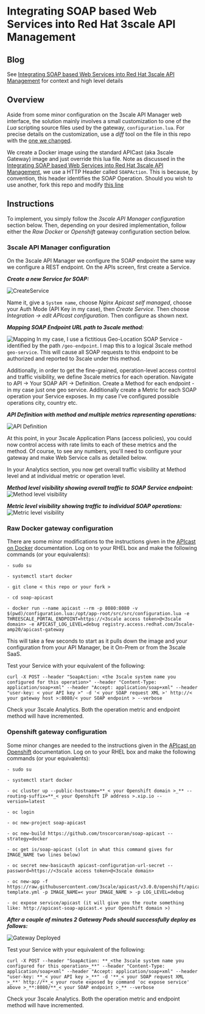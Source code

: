 # Integrating SOAP based Web Services into Red Hat 3scale API Management

## Blog

See [Integrating SOAP based Web Services into Red Hat 3scale API Management](http://middlewareblog.redhat.com/?p=1444&shareadraft=599f47963b5a7) for context and high level details


## Overview
Aside from some minor configuration on the 3scale API Manager web interface, the solution mainly involves a small customization to one of the *Lua* scripting source files used by the gateway, `configuration.lua`. For precise details on the customization, use a *diff* tool on the file in this repo with the [one we changed](https://github.com/3scale/apicast/blob/master/apicast/src/configuration.lua). 

We create a Docker image using the standard APICast (aka 3scale Gateway) image and just override this lua file. 
Note as discussed in the [Integrating SOAP based Web Services into Red Hat 3scale API Management](http://middlewareblog.redhat.com/?p=1444&shareadraft=599f47963b5a7), we use a HTTP Header called `SOAPAction`. This is because, by convention, this header identifies the SOAP Operation. Should you wish to use another, fork this repo and modify [this line](https://github.com/tnscorcoran/soap-apicast/blob/master/configuration.lua#L200) 

## Instructions
To implement, you simply follow the *3scale API Manager configuration* section below. Then, depending on your desired implementation, follow either the *Raw Docker* or *Openshift* gateway configuration section below.  

### 3scale API Manager configuration
On the 3scale API Manager we configure the SOAP endpoint the same way we configure a REST endpoint. On the APIs screen, first create a Service. 

**_Create a new Service for SOAP:_**

![CreateService](https://raw.githubusercontent.com/tnscorcoran/soap-apicast/master/_images/1-create-service.png)

Name it, give a `System name`, choose *Nginx Apicast self managed*, choose your Auth Mode (API Key in my case), then *Create Service*. Then choose *Integration -> edit APIcast configuration*. Then configure as shown next.

**_Mapping SOAP Endpoint URL path to 3scale method:_**

![Mapping](https://raw.githubusercontent.com/tnscorcoran/soap-apicast/master/_images/1-Mapping.png)
In my case, I use a fictitious Geo-Location SOAP Service - identified by the path `/geo-endpoint`. I map this to a logical 3scale method `geo-service`. This will cause all SOAP requests to this endpoint to be authorized and reported to 3scale under this method.

Additionally, in order to get the fine-grained, operation-level access control and traffic visibility, we define 3scale metrics for each operation. Navigate to API -> Your SOAP API -> Definition. Create a Method for each endpoint - in my case just one geo service. Additionally create a Metric for each SOAP operation your Service exposes. In my case I’ve configured possible operations city, country etc.

**_API Definition with method and multiple metrics representing operations:_**

![API Definition](https://raw.githubusercontent.com/tnscorcoran/soap-apicast/master/_images/2-method-metric-definition.png)

At this point, in your 3scale Application Plans (access policies), you could now control access with rate limits to each of these metrics and the method. Of course, to see any numbers, you'll need to configure your gateway and make Web Service calls as detailed below.

In your Analytics section, you now get overall traffic visibility at Method level and at individual metric or operation level.

**_Method level visibility showing overall traffic to SOAP Service endpoint:_**
![Method level visibility](https://raw.githubusercontent.com/tnscorcoran/soap-apicast/master/_images/3-method-level-analytics.png)


**_Metric level visibility showing traffic to individual SOAP operations:_**
![Metric level visibility](https://raw.githubusercontent.com/tnscorcoran/soap-apicast/master/_images/4-metric-operation-level-analytics.png)


### Raw Docker gateway configuration
There are some minor modifications to the instructions given in the [APIcast on Docker](https://support.3scale.net/docs/deployment-options/apicast-docker) documentation. Log on to your RHEL box and make the following commands (or your equivalents):

```
- sudo su

- systemctl start docker

- git clone < this repo or your fork >

- cd soap-apicast 

- docker run --name apicast --rm -p 8080:8080 -v $(pwd)/configuration.lua:/opt/app-root/src/src/configuration.lua -e THREESCALE_PORTAL_ENDPOINT=https://<3scale access token>@<3scale domain> -e APICAST_LOG_LEVEL=debug registry.access.redhat.com/3scale-amp20/apicast-gateway

```

This will take a few seconds to start as it pulls down the image and your configuration from your API Manager, be it On-Prem or from the 3scale SaaS.

Test your Service with your equivalent of the following:

```
curl -X POST --header "SoapAction: <the 3scale system name you configured for this operation>" --header "Content-Type: application/soap+xml" --header "Accept: application/soap+xml" --header "user-key: < your API key >" -d '< your SOAP request XML >' http://< your gateway host >:8080/< your SOAP endpoint > --verbose
```

Check your 3scale Analytics. Both the operation metric and endpoint method will have incremented.

### Openshift gateway configuration
Some minor changes are needed to the instructions given in the [APIcast on Openshift](https://support.3scale.net/docs/deployment-options/apicast-openshift) documentation. Log on to your RHEL box and make the following commands (or your equivalents):

```
- sudo su

- systemctl start docker

- oc cluster up --public-hostname=**_< your Openshift domain >_** --routing-suffix=**_< your Openshift IP address >.xip.io --version=latest 

- oc login

- oc new-project soap-apicast

- oc new-build https://github.com/tnscorcoran/soap-apicast --strategy=docker

- oc get is/soap-apicast (slot in what this command gives for IMAGE_NAME two lines below)

- oc secret new-basicauth apicast-configuration-url-secret --password=https://<3scale access token>@<3scale domain>

- oc new-app -f https://raw.githubusercontent.com/3scale/apicast/v3.0.0/openshift/apicast-template.yml -p IMAGE_NAME=< your IMAGE_NAME > -p LOG_LEVEL=debug

- oc expose service/apicast (it will give you the route something like: http://apicast-soap-apicast.< your Openshift domain >)

```

**_After a couple of minutes 2 Gateway Pods should successfully deploy as follows:_**

![Gateway Deployed](https://raw.githubusercontent.com/tnscorcoran/soap-apicast/master/_images/5-openshift-soap-apicast-overview.png)

Test your Service with your equivalent of the following:

```
curl -X POST --header "SoapAction: **_<the 3scale system name you configured for this operation>_**" --header "Content-Type: application/soap+xml" --header "Accept: application/soap+xml" --header "user-key: **_< your API key >_**" -d '**_< your SOAP request XML >_**' http://**_< your route exposed by command 'oc expose service' above >_**:8080/**_< your SOAP endpoint >_** --verbose
```

Check your 3scale Analytics. Both the operation metric and endpoint method will have incremented.
